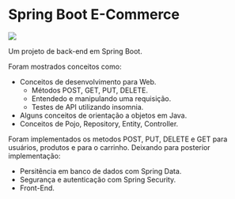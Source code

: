 
# Spring Boot E-Commerce

<img src="https://img.shields.io/badge/status-in%20progress-blue?style=social&logo=appveyor">

Um projeto de back-end em Spring Boot.

Foram mostrados conceitos como: 

- Conceitos de desenvolvimento para Web.
    - Métodos POST, GET, PUT, DELETE.
    - Entendedo e manipulando uma requisição.
    - Testes de API utilizando insomnia.
- Alguns conceitos de orientação a objetos em Java.
- Conceitos de Pojo, Repository, Entity, Controller.

Foram implementados os metodos POST, PUT, DELETE e GET para usuários, produtos e para o carrinho. Deixando para posterior implementação:

- Persitência em banco de dados com Spring Data.
- Segurança e autenticação com Spring Security.
- Front-End.